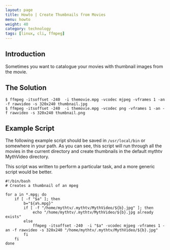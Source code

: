 ```yaml
---
layout: page
title: Howto | Create Thumbnails from Movies
menu: howto
weight: 40
category: technology
tags: [linux, cli, ffmpeg]
---
```


## Introduction

Sometimes you want to catalogue your movies with thumbnail images from the movie.

## The Solution

    $ ffmpeg -itsoffset -240  -i themovie.mpg -vcodec mjpeg -vframes 1 -an -f rawvideo -s 320x240 thumbnail.jpg
    $ ffmpeg -itsoffset -240  -i themovie.mpg -vcodec png -vframes 1 -an -f rawvideo -s 320x240 thumbnail.png

## Example Script

The following example script should be saved in `/usr/local/bin` or somewhere in your path.  As you can see, this script will run through all the movies in the current directory and create thumbnails in the default mythtv MythVideo directory.

This script was written to perform a particular task, and a more generic script would be better.

    #!/bin/bash
    # Creates a thumbnail of an mpeg

    for a in *.mpg; do
        if [ -f "$a" ]; then
            b="${a%.mpg}"
            if [ -f "/home/mythtv/.mythtv/MythVideo/${b}.jpg" ]; then
                echo "/home/mythtv/.mythtv/MythVideo/${b}.jpg already exists"
            else
                ffmpeg -itsoffset -240  -i "$a" -vcodec mjpeg -vframes 1 -an -f rawvideo -s 320x240 "/home/mythtv/.mythtv/MythVideo/${b}.jpg"
            fi
        fi
    done
